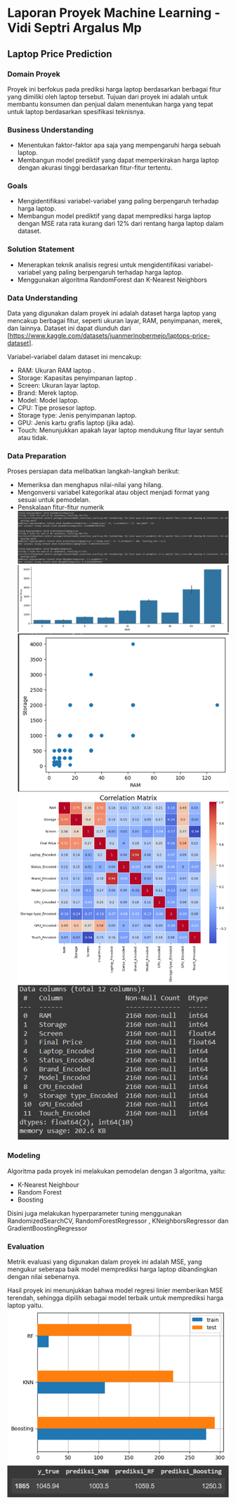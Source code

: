 # Laporan Proyek Machine Learning - Vidi Septri Argalus Mp
## Laptop Price Prediction
### Domain Proyek
Proyek ini berfokus pada prediksi harga laptop berdasarkan berbagai fitur yang dimiliki oleh laptop tersebut. Tujuan dari proyek ini adalah untuk membantu konsumen dan penjual dalam menentukan harga yang tepat untuk laptop berdasarkan spesifikasi teknisnya.

### Business Understanding
- Menentukan faktor-faktor apa saja yang mempengaruhi harga sebuah laptop.
- Membangun model prediktif yang dapat memperkirakan harga laptop dengan akurasi tinggi berdasarkan fitur-fitur tertentu.

### Goals

- Mengidentifikasi variabel-variabel yang paling berpengaruh terhadap harga laptop.
- Membangun model prediktif yang dapat memprediksi harga laptop dengan MSE rata rata kurang dari   12% dari rentang harga laptop dalam dataset.


### Solution Statement
- Menerapkan teknik analisis regresi untuk mengidentifikasi variabel-variabel yang paling berpengaruh terhadap harga laptop.
- Menggunakan algoritma RandomForest dan K-Nearest Neighbors

### Data Understanding
Data yang digunakan dalam proyek ini adalah dataset harga laptop yang mencakup berbagai fitur, seperti ukuran layar, RAM, penyimpanan, merek, dan lainnya. Dataset ini dapat diunduh dari [https://www.kaggle.com/datasets/juanmerinobermejo/laptops-price-dataset].

Variabel-variabel dalam dataset ini mencakup:

- RAM: Ukuran RAM laptop .
- Storage: Kapasitas penyimpanan laptop .
- Screen: Ukuran layar laptop.
- Brand: Merek laptop.
- Model: Model laptop.
- CPU: Tipe prosesor laptop.
- Storage type: Jenis penyimpanan laptop.
- GPU: Jenis kartu grafis laptop (jika ada).
- Touch: Menunjukkan apakah layar laptop mendukung fitur layar sentuh atau tidak.

### Data Preparation
Proses persiapan data melibatkan langkah-langkah berikut:
- Memeriksa dan menghapus nilai-nilai yang hilang.
- Mengonversi variabel kategorikal atau object menjadi format yang sesuai untuk pemodelan.
- Penskalaan fitur-fitur numerik
![GitHub Image](/images/Screenshot%202024-03-22%20175945.png)
![GitHub Image](/images/Screenshot%202024-03-22%20180021.png)
![GitHub Image](/images/Screenshot%202024-03-22%20180026.png)
![GitHub Image](/images/correlation%20matrix.png)
![GitHub Image](/images/info_data.png)

### Modeling

Algoritma pada proyek ini melakukan pemodelan dengan 3 algoritma, yaitu:
- K-Nearest Neighbour  
- Random Forest
- Boosting

Disini juga melakukan hyperparameter tuning menggunakan RandomizedSearchCV, RandomForestRegressor , KNeighborsRegressor dan GradientBoostingRegressor



### Evaluation
Metrik evaluasi yang digunakan dalam proyek ini adalah MSE, yang mengukur seberapa baik model memprediksi harga laptop dibandingkan dengan nilai sebenarnya.

Hasil proyek ini menunjukkan bahwa model regresi linier memberikan MSE terendah, sehingga dipilih sebagai model terbaik untuk memprediksi harga laptop yaitu.
![GitHub Image](/images/result1.png)
![GitHub Image](/images/result2.png)
